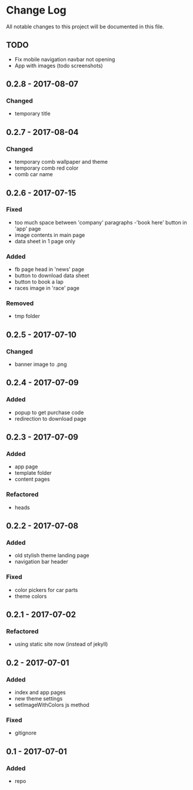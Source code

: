 # Change Log
All notable changes to this project will be documented in this file.

## TODO
- Fix mobile navigation navbar not opening
- App with images (todo screenshots)

## 0.2.8 - 2017-08-07
### Changed
- temporary title

## 0.2.7 - 2017-08-04
### Changed
- temporary comb wallpaper and theme
- temporary comb red color
- comb car name

## 0.2.6 - 2017-07-15
### Fixed
- too much space between 'company' paragraphs
-'book here' button in 'app' page
- image contents in main page
- data sheet in 1 page only

### Added
- fb page head in 'news' page
- button to download data sheet
- button to book a lap
- races image in 'race' page

### Removed
- tmp folder

## 0.2.5 - 2017-07-10
### Changed
- banner image to .png

## 0.2.4 - 2017-07-09

### Added
- popup to get purchase code
- redirection to download page

## 0.2.3 - 2017-07-09

### Added
- app page
- template folder
- content pages

### Refactored
- heads

## 0.2.2 - 2017-07-08

### Added
- old stylish theme landing page
- navigation bar header

### Fixed
- color pickers for car parts
- theme colors

## 0.2.1 - 2017-07-02

### Refactored
- using static site now (instead of jekyll)

## 0.2 - 2017-07-01

### Added
- index and app pages
- new theme settings
- setImageWithColors js method

### Fixed
- gitignore

## 0.1 - 2017-07-01

### Added
- repo
